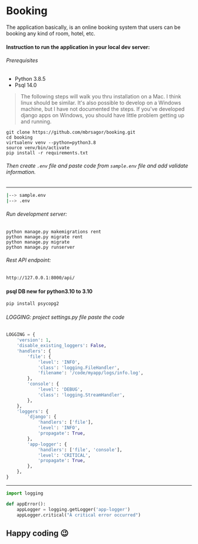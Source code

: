 # Booking
The application basically, is an online booking system that users can be booking any kind of room, hotel, etc.

#### Instruction to run the application in your local dev server:

###### Prerequisites
- Python 3.8.5
- Psql 14.0

> The following steps will walk you thru installation on a Mac. I think linux should be similar. It's also possible to develop on a Windows machine, but I have not documented the steps. If you've developed django apps on Windows, you should have little problem getting up and running.

```
git clone https://github.com/mbrsagor/booking.git
cd booking
virtualenv venv --python=python3.8
source venv/bin/activate
pip install -r requirements.txt
```

###### Then create ``.env`` file and paste code from `sample.env` file and add validate information.

-------------------------------------------
```bash
|--> sample.env
|--> .env
```

###### Run development server:

```
python manage.py makemigrations rent
python manage.py migrate rent
python manage.py migrate
python manage.py runserver
```


###### Rest API endpoint:
```bash
http://127.0.0.1:8000/api/
```

#### psql DB new for python3.10 to 3.10
```bash
pip install psycopg2
```


###### LOGGING: project settings.py file paste the code
```python
LOGGING = {
    'version': 1,
    'disable_existing_loggers': False,                                                                    
    'handlers': {                                                                                         
        'file': {
            'level': 'INFO',
            'class': 'logging.FileHandler',
            'filename': '/code/myapp/logs/info.log',             
        },
        'console': { 
            'level': 'DEBUG',
            'class': 'logging.StreamHandler',                                                             
        },                                                                                                
    },
    'loggers': {
        'django': {
            'handlers': ['file'],                                                                         
            'level': 'INFO',
            'propagate': True,                                                                            
        },
        'app-logger': { 
            'handlers': ['file', 'console'],                                                              
            'level': 'CRITICAL',                                                                          
            'propagate': True,                                                                            
        },                                                               
    }, 
}
```
------------------

```python
import logging

def appError():
    appLogger = logging.getLogger('app-logger')                                                           
    appLogger.critical("A critical error occurred")
```

## Happy coding :wink:
